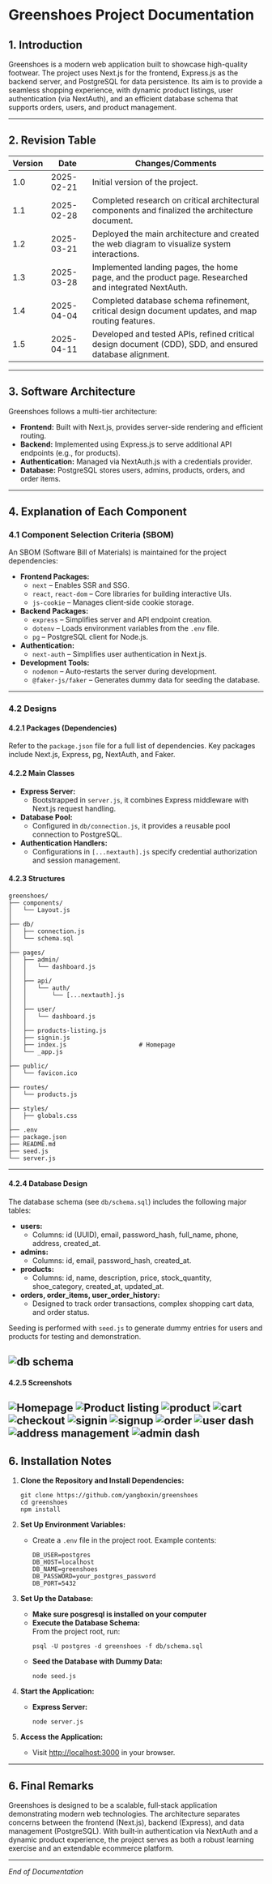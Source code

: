 # Greenshoes Project Documentation

## 1. Introduction

Greenshoes is a modern web application built to showcase high-quality footwear. The project uses Next.js for the frontend, Express.js as the backend server, and PostgreSQL for data persistence. Its aim is to provide a seamless shopping experience, with dynamic product listings, user authentication (via NextAuth), and an efficient database schema that supports orders, users, and product management.

---

## 2. Revision Table

| Version | Date        | Changes/Comments                                                                                     |
|---------|-------------|------------------------------------------------------------------------------------------------------|
| 1.0     | 2025-02-21  | Initial version of the project.                                                                     |
| 1.1     | 2025-02-28  | Completed research on critical architectural components and finalized the architecture document.     |
| 1.2     | 2025-03-21  | Deployed the main architecture and created the web diagram to visualize system interactions.         |
| 1.3     | 2025-03-28  | Implemented landing pages, the home page, and the product page. Researched and integrated NextAuth. |
| 1.4     | 2025-04-04  | Completed database schema refinement, critical design document updates, and map routing features.    |
| 1.5     | 2025-04-11  | Developed and tested APIs, refined critical design document (CDD), SDD, and ensured database alignment. |


---

## 3. Software Architecture

Greenshoes follows a multi-tier architecture:
- **Frontend:** Built with Next.js, provides server-side rendering and efficient routing.
- **Backend:** Implemented using Express.js to serve additional API endpoints (e.g., for products).
- **Authentication:** Managed via NextAuth.js with a credentials provider.
- **Database:** PostgreSQL stores users, admins, products, orders, and order items.

---
## 4. Explanation of Each Component
### 4.1 Component Selection Criteria (SBOM)

An SBOM (Software Bill of Materials) is maintained for the project dependencies:
- **Frontend Packages:**  
  - `next` – Enables SSR and SSG.
  - `react`, `react-dom` – Core libraries for building interactive UIs.
  - `js-cookie` – Manages client‑side cookie storage.
- **Backend Packages:**  
  - `express` – Simplifies server and API endpoint creation.
  - `dotenv` – Loads environment variables from the `.env` file.
  - `pg` – PostgreSQL client for Node.js.
- **Authentication:**  
  - `next-auth` – Simplifies user authentication in Next.js.
- **Development Tools:**  
  - `nodemon` – Auto-restarts the server during development.
  - `@faker-js/faker` – Generates dummy data for seeding the database.
---
### 4.2 Designs

#### 4.2.1 Packages (Dependencies)
Refer to the `package.json` file for a full list of dependencies. Key packages include Next.js, Express, pg, NextAuth, and Faker.

#### 4.2.2 Main Classes
- **Express Server:**  
  - Bootstrapped in `server.js`, it combines Express middleware with Next.js request handling.
- **Database Pool:**  
  - Configured in `db/connection.js`, it provides a reusable pool connection to PostgreSQL.
- **Authentication Handlers:**  
  - Configurations in `[...nextauth].js` specify credential authorization and session management.

#### 4.2.3 Structures
```
greenshoes/
├── components/                     
│   └── Layout.js                   
│
├── db/                            
│   ├── connection.js               
│   └── schema.sql                  
│
├── pages/                          
│   ├── admin/                     
│   │   └── dashboard.js            
│   │
│   ├── api/                       
│   │   └── auth/                   
│   │       └── [...nextauth].js   
│   │
│   ├── user/                       
│   │   └── dashboard.js            
│   │
│   ├── products-listing.js        
│   ├── signin.js                   
│   ├── index.js                    # Homepage
│   └── _app.js                     
│
├── public/                         
│   └── favicon.ico                 
│
├── routes/                         
│   └── products.js                
│
├── styles/                        
│   ├── globals.css                        
│
├── .env                           
├── package.json                   
├── README.md                      
├── seed.js                                      
└── server.js  
```
---
#### 4.2.4 Database Design

The database schema (see `db/schema.sql`) includes the following major tables:
- **users:**  
  - Columns: id (UUID), email, password_hash, full_name, phone, address, created_at.
- **admins:**  
  - Columns: id, email, password_hash, created_at.
- **products:**  
  - Columns: id, name, description, price, stock_quantity, shoe_category, created_at, updated_at.
- **orders, order_items, user_order_history:**  
  - Designed to track order transactions, complex shopping cart data, and order status.

Seeding is performed with `seed.js` to generate dummy entries for users and products for testing and demonstration.

![db schema](./images/image.png)
---

#### 4.2.5 Screenshots

![Homepage](./images/image-1.png)
![Product listing](./images/image-2.png)
![product](./images/image-5.png)
![cart](./images/image-6.png)
![checkout](./images/image-7.png)
![signin](./images/image-3.png)
![signup](./images/image-4.png)
![order](./images/image-8.png)
![user dash](./images/image-10.png)
![address management](./images/image-9.png)
![admin dash](./images/image-11.png)
---

## 6. Installation Notes

1. **Clone the Repository and Install Dependencies:**
   ```
   git clone https://github.com/yangboxin/greenshoes
   cd greenshoes
   npm install
   ```

2. **Set Up Environment Variables:**
   - Create a `.env` file in the project root. Example contents:
     ```
     DB_USER=postgres
     DB_HOST=localhost
     DB_NAME=greenshoes
     DB_PASSWORD=your_postgres_password
     DB_PORT=5432
     ```

3. **Set Up the Database:**
   - **Make sure posgresql is installed on your computer**
   - **Execute the Database Schema:**  
     From the project root, run:
     ```
     psql -U postgres -d greenshoes -f db/schema.sql
     ```
   - **Seed the Database with Dummy Data:**
     ```
     node seed.js
     ```

4. **Start the Application:**
   - **Express Server:**  
     ```
     node server.js
     ```

5. **Access the Application:**
   - Visit [http://localhost:3000](http://localhost:3000) in your browser.

---

## 6. Final Remarks

Greenshoes is designed to be a scalable, full‑stack application demonstrating modern web technologies. The architecture separates concerns between the frontend (Next.js), backend (Express), and data management (PostgreSQL). With built‑in authentication via NextAuth and a dynamic product experience, the project serves as both a robust learning exercise and an extendable ecommerce platform.


---

*End of Documentation*